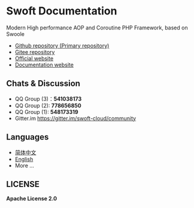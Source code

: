 # Swoft Documentation

Modern High performance AOP and Coroutine PHP Framework, based on Swoole 

- [Github repository (Primary repository)](https://github.com/swoft-cloud/swoft)
- [Gitee repository](https://gitee.com/swoft/swoft)
- [Official website](https://swoft.org/)
- [Documentation website](https://swoft.org/docs)

## Chats & Discussion

- QQ Group (3)：**541038173**
- QQ Group (2): **778656850**
- QQ Group (1): **548173319**
- Gitter.im https://gitter.im/swoft-cloud/community

## Languages

- [简体中文](./zh-CN)
- [English](https://en.swoft.org/docs)
- More ...

## LICENSE

**Apache License 2.0**
